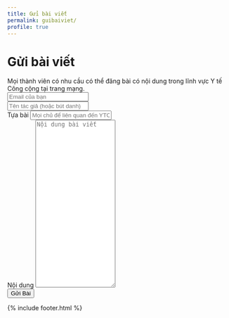 ```yaml
---
title: Gửi bài viết
permalink: guibaiviet/
profile: true
---
```


<link rel="stylesheet" href="https://maxcdn.bootstrapcdn.com/bootstrap/3.3.7/css/bootstrap.min.css">
<script src="https://ajax.googleapis.com/ajax/libs/jquery/3.3.1/jquery.min.js"></script>

<h1>Gửi bài viết</h1>
Mọi thành viên có nhu cầu có thể đăng bài có nội dung trong lĩnh vực Y tế Công cộng tại trang mạng. 

<form method="POST" action="https://formspree.io/admin@ytecongcong.com">
     <div class="form-group">
        <input class="form-control" type="email" name="email" placeholder="Email của bạn">
    </div>
     <div class="form-group">
        <input class="form-control" type="text" name="text" placeholder="Tên tác giả (hoặc bút danh)">
    </div>
     <div class="form-group">
        <label for="header">Tựa bài</label>
        <input class="form-control" type="text" name="header" placeholder="Mọi chủ để liên quan đến YTCC">
    </div>
     <div class="form-group">
        <label for="content">Nội dung</label>
        <textarea class="form-control" rows="25" name="content" placeholder="Nội dung bài viết"></textarea>
    </div>
    <button class="btn btn-primary btn-block" type="submit">Gửi Bài</button>
</form>

{% include footer.html %}
